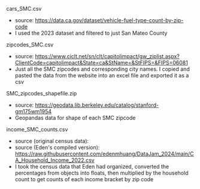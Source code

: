 cars_SMC.csv 
- source: https://data.ca.gov/dataset/vehicle-fuel-type-count-by-zip-code
- I used the 2023 dataset and filtered to just San Mateo County

zipcodes_SMC.csv 
- source: https://www.ciclt.net/sn/clt/capitolimpact/gw_ziplist.aspx?ClientCode=capitolimpact&State=ca&StName=&StFIPS=&FIPS=06081 
- Just all the SMC zipcodes and corresponding city names. I copied and pasted the data from the website into an excel file and exported it as a csv

SMC_zipcodes_shapefile.zip 
- source: https://geodata.lib.berkeley.edu/catalog/stanford-gm175wm1954
- Geopandas data for shape of each SMC zipcode

income_SMC_counts.csv
- source (original census data):
- source (Eden's compiled version): https://raw.githubusercontent.com/edenmhuang/DataJam_2024/main/CA_Household_Income_2022.csv
- I took the census data that Eden had organized, converted the percentages from objects into floats, then multiplied by the household count to get counts of each income bracket by zip code
